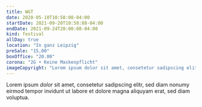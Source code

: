 ```yaml
---
title: WGT
date: 2020-05-10T10:58:08-04:00
startDate: 2021-09-20T10:58:08-04:00
endDate: 2021-09-24T20:00:08-04:00
kind: festival
allDay: true
location: "In ganz Leipzig"
preSale: "15,00"
boxOffice: "20.00"
corona: "2G • Keine Maskenpflicht"
imageCopyright: "Lorem ipsum dolor sit amet, consetetur sadipscing elitr, sed diam nonumy eirmod tempor invidunt ut labore"
---
```


Lorem ipsum *dolor* sit amet, consetetur sadipscing elitr, sed diam nonumy eirmod tempor invidunt ut labore et dolore magna aliquyam erat, sed diam voluptua.